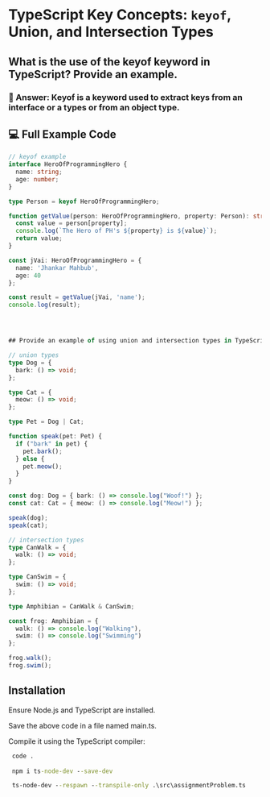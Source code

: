
# TypeScript Key Concepts: `keyof`, Union, and Intersection Types


## What is the use of the keyof keyword in TypeScript? Provide an example.

### 📘 Answer: Keyof is a keyword used to extract keys from an interface or a types or from an object type. 



## 💻 Full Example Code

```ts
// keyof example
interface HeroOfProgrammingHero {
  name: string;
  age: number;
}

type Person = keyof HeroOfProgrammingHero;

function getValue(person: HeroOfProgrammingHero, property: Person): string | number {
  const value = person[property];
  console.log(`The Hero of PH's ${property} is ${value}`);
  return value;
}

const jVai: HeroOfProgrammingHero = {
  name: 'Jhankar Mahbub',
  age: 40
};

const result = getValue(jVai, 'name');
console.log(result);




## Provide an example of using union and intersection types in TypeScript.

// union types
type Dog = {
  bark: () => void;
};

type Cat = {
  meow: () => void;
};

type Pet = Dog | Cat;

function speak(pet: Pet) {
  if ("bark" in pet) {
    pet.bark();
  } else {
    pet.meow();
  }
}

const dog: Dog = { bark: () => console.log("Woof!") };
const cat: Cat = { meow: () => console.log("Meow!") };

speak(dog); 
speak(cat);

// intersection types
type CanWalk = {
  walk: () => void;
};

type CanSwim = {
  swim: () => void;
};

type Amphibian = CanWalk & CanSwim;

const frog: Amphibian = {
  walk: () => console.log("Walking"),
  swim: () => console.log("Swimming")
};

frog.walk(); 
frog.swim();
```


## Installation

Ensure Node.js and TypeScript are installed.

Save the above code in a file named main.ts.

Compile it using the TypeScript compiler:

```cmd
 code .
 
 npm i ts-node-dev --save-dev

 ts-node-dev --respawn --transpile-only .\src\assignmentProblem.ts
```
    



